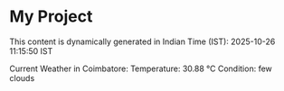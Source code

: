 # My Project

This content is dynamically generated in Indian Time (IST): 2025-10-26 11:15:50 IST


Current Weather in Coimbatore:
Temperature: 30.88 °C
Condition: few clouds
